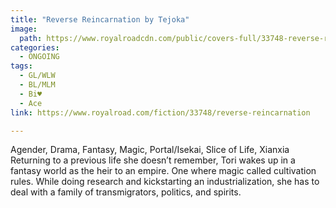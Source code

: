 ```yaml
---
title: "Reverse Reincarnation by Tejoka"
image:
  path: https://www.royalroadcdn.com/public/covers-full/33748-reverse-reincarnation.jpg
categories:
  - ONGOING
tags:
  - GL/WLW
  - BL/MLM
  - Bi♥
  - Ace
link: https://www.royalroad.com/fiction/33748/reverse-reincarnation

---
```

Agender, Drama, Fantasy, Magic, Portal/Isekai, Slice of Life, Xianxia
Returning to a previous life she doesn’t remember, Tori wakes up in a fantasy world as the heir to an empire. One where magic called cultivation rules. While doing research and kickstarting an industrialization, she has to deal with a family of transmigrators, politics, and spirits.

